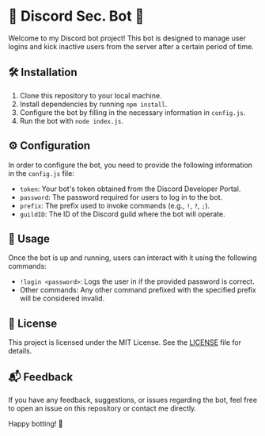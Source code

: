 # 🤖 Discord Sec. Bot 🚀

Welcome to my Discord bot project! This bot is designed to manage user logins and kick inactive users from the server after a certain period of time.

## 🛠️ Installation

1. Clone this repository to your local machine.
2. Install dependencies by running `npm install`.
3. Configure the bot by filling in the necessary information in `config.js`.
4. Run the bot with `node index.js`.

## ⚙️ Configuration

In order to configure the bot, you need to provide the following information in the `config.js` file:

- `token`: Your bot's token obtained from the Discord Developer Portal.
- `password`: The password required for users to log in to the bot.
- `prefix`: The prefix used to invoke commands (e.g., `!`, `?`, `;`).
- `guildID`: The ID of the Discord guild where the bot will operate.

## 📝 Usage

Once the bot is up and running, users can interact with it using the following commands:

- `!login <password>`: Logs the user in if the provided password is correct.
- Other commands: Any other command prefixed with the specified prefix will be considered invalid.

## 📄 License

This project is licensed under the MIT License. See the [LICENSE](LICENSE.md) file for details.

## 📬 Feedback

If you have any feedback, suggestions, or issues regarding the bot, feel free to open an issue on this repository or contact me directly.

Happy botting! 👾
